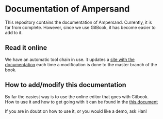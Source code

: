 # Documentation of Ampersand

This repository contains the documentation of Ampersand. Currently, it is far from complete. However, since we use GitBook, it has become easier to add to it. 

## Read it online
We have an automatic tool chain in use. It updates a [site with the documentation](https://www.gitbook.com/book/ampersandtarski/documentation) each time a modification is done to the master branch of the book. 

## How to add/modify this documentation

By far the easiest way is to use the online editor that goes with Gitbook. How to use it and how to get going with it can be found in the [this document](https://www.gitbook.com/book/ampersandtarski/the-tools-we-use-for-ampersand)

If you are in doubt on how to use it, or you would like a demo, ask Han!
